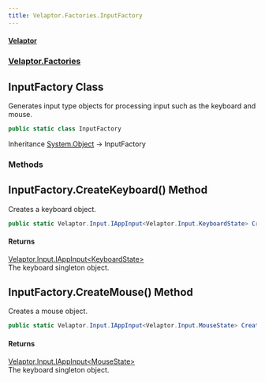 ```yaml
---
title: Velaptor.Factories.InputFactory
---
```


#### [Velaptor](Namespaces.md 'Velaptor Namespaces')
### [Velaptor.Factories](Velaptor.Factories.md 'Velaptor.Factories')

## InputFactory Class

Generates input type objects for processing input such as the keyboard and mouse.

```csharp
public static class InputFactory
```

Inheritance [System.Object](https://docs.microsoft.com/en-us/dotnet/api/System.Object 'System.Object') → InputFactory
### Methods

<a name='Velaptor.Factories.InputFactory.CreateKeyboard()'></a>

## InputFactory.CreateKeyboard() Method

Creates a keyboard object.

```csharp
public static Velaptor.Input.IAppInput<Velaptor.Input.KeyboardState> CreateKeyboard();
```

#### Returns
[Velaptor.Input.IAppInput&lt;](Velaptor.Input.IAppInput_TState_.md 'Velaptor.Input.IAppInput<TState>')[KeyboardState](Velaptor.Input.KeyboardState.md 'Velaptor.Input.KeyboardState')[&gt;](Velaptor.Input.IAppInput_TState_.md 'Velaptor.Input.IAppInput<TState>')  
The keyboard singleton object.

<a name='Velaptor.Factories.InputFactory.CreateMouse()'></a>

## InputFactory.CreateMouse() Method

Creates a mouse object.

```csharp
public static Velaptor.Input.IAppInput<Velaptor.Input.MouseState> CreateMouse();
```

#### Returns
[Velaptor.Input.IAppInput&lt;](Velaptor.Input.IAppInput_TState_.md 'Velaptor.Input.IAppInput<TState>')[MouseState](Velaptor.Input.MouseState.md 'Velaptor.Input.MouseState')[&gt;](Velaptor.Input.IAppInput_TState_.md 'Velaptor.Input.IAppInput<TState>')  
The keyboard singleton object.